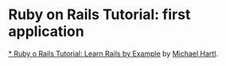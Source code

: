 # Ruby on Rails Tutorial: first application

[* Ruby o Rails Tutorial: Learn Rails by Example](http://railstutorial.org/)
by [Michael Hartl](http://michaelhartl.com/).
